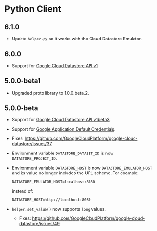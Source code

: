 # Python Client

## 6.1.0

- Update `helper.py` so it works with the Cloud Datastore Emulator.

## 6.0.0

  - Support for [Google Cloud Datastore API v1](https://cloud.google.com/datastore/reference/rpc/)

## 5.0.0-beta1

  - Upgraded proto library to 1.0.0.beta.2.

## 5.0.0-beta
 
  - Support for [Google Cloud Datastore API v1beta3](https://cloud.google.com/datastore/reference/rpc/)
  - Support for [Google Application Default Credentials](https://developers.google.com/identity/protocols/application-default-credentials).
  - Fixes:
    <https://github.com/GoogleCloudPlatform/google-cloud-datastore/issues/37>
  - Environment variable `DATASTORE_DATASET_ID` is now `DATASTORE_PROJECT_ID`.
  - Environment variable `DATASTORE_HOST` is now `DATASTORE_EMULATOR_HOST` and
    its value no longer includes the URL scheme. For example:

      `DATASTORE_EMULATOR_HOST=localhost:8080`

    instead of:

      `DATASTORE_HOST=http://localhost:8080`
- `helper.set_value()` now supports `long` values.
    - Fixes:
      <https://github.com/GoogleCloudPlatform/google-cloud-datastore/issues/49>
